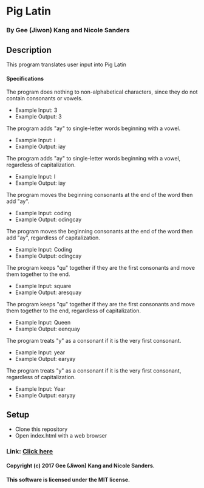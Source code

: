 # Pig Latin

### By Gee (Jiwon) Kang and Nicole Sanders

## Description

This program translates user input into Pig Latin

#### Specifications

The program does nothing to non-alphabetical characters, since they do not contain consonants or vowels.
* Example Input: 3
* Example Output: 3

The program adds "ay" to single-letter words beginning with a vowel.
* Example Input: i
* Example Output: iay

The program adds "ay" to single-letter words beginning with a vowel, regardless of capitalization.
* Example Input: I
* Example Output: iay

The program moves the beginning consonants at the end of the word then add "ay".
* Example Input: coding
* Example Output: odingcay

The program moves the beginning consonants at the end of the word then add "ay", regardless of capitalization.
* Example Input: Coding
* Example Output: odingcay

The program keeps "qu" together if they are the first consonants and move them together to the end.
* Example Input: square
* Example Output: aresquay

The program keeps "qu" together if they are the first consonants and move them together to the end, regardless of capitalization.
* Example Input: Queen
* Example Output: eenquay

The program treats "y" as a consonant if it is the very first consonant.
* Example Input: year
* Example Output: earyay

The program treats "y" as a consonant if it is the very first consonant, regardless of capitalization.
* Example Input: Year
* Example Output: earyay

## Setup

* Clone this repository
* Open index.html with a web browser

### Link: [Click here](https:///)

#### Copyright (c) 2017 Gee (Jiwon) Kang and Nicole Sanders.
#### This software is licensed under the MIT license.
